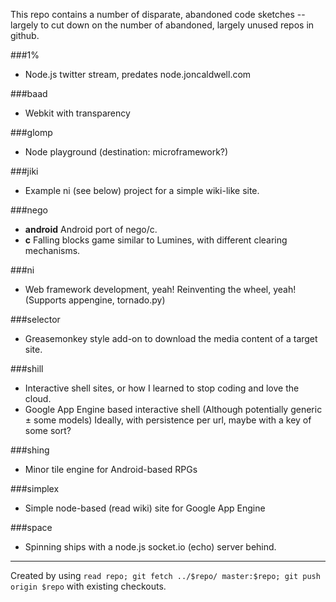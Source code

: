 This repo contains a number of disparate, abandoned code sketches -- largely to cut down on the number of abandoned, largely unused repos in github.

###1%
 - Node.js twitter stream, predates node.joncaldwell.com

###baad
 - Webkit with transparency

###glomp
 - Node playground (destination: microframework?)

###jiki
 - Example ni (see below) project for a simple wiki-like site.

###nego
 - **android** Android port of nego/c.
 - **c** Falling blocks game similar to Lumines, with different clearing mechanisms.

###ni
 - Web framework development, yeah! Reinventing the wheel, yeah! (Supports appengine, tornado.py)

###selector
 - Greasemonkey style add-on to download the media content of a target site.

###shill
 - Interactive shell sites, or how I learned to stop coding and love the cloud. 
 - Google App Engine based interactive shell (Although potentially generic ± some models)
   Ideally, with persistence per url, maybe with a key of some sort?

###shing
 - Minor tile engine for Android-based RPGs

###simplex
 - Simple node-based (read wiki) site for Google App Engine

###space
 - Spinning ships with a node.js socket.io (echo) server behind.

<hr>

Created by using ```read repo; git fetch ../$repo/ master:$repo; git push origin $repo``` with existing checkouts.
